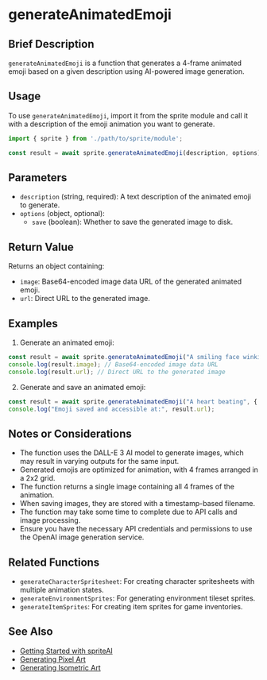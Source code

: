 # generateAnimatedEmoji

## Brief Description
`generateAnimatedEmoji` is a function that generates a 4-frame animated emoji based on a given description using AI-powered image generation.

## Usage
To use `generateAnimatedEmoji`, import it from the sprite module and call it with a description of the emoji animation you want to generate.

```javascript
import { sprite } from './path/to/sprite/module';

const result = await sprite.generateAnimatedEmoji(description, options);
```

## Parameters
- `description` (string, required): A text description of the animated emoji to generate.
- `options` (object, optional):
  - `save` (boolean): Whether to save the generated image to disk.

## Return Value
Returns an object containing:
- `image`: Base64-encoded image data URL of the generated animated emoji.
- `url`: Direct URL to the generated image.

## Examples

1. Generate an animated emoji:
```javascript
const result = await sprite.generateAnimatedEmoji("A smiling face winking");
console.log(result.image); // Base64-encoded image data URL
console.log(result.url); // Direct URL to the generated image
```

2. Generate and save an animated emoji:
```javascript
const result = await sprite.generateAnimatedEmoji("A heart beating", { save: true });
console.log("Emoji saved and accessible at:", result.url);
```

## Notes or Considerations
- The function uses the DALL-E 3 AI model to generate images, which may result in varying outputs for the same input.
- Generated emojis are optimized for animation, with 4 frames arranged in a 2x2 grid.
- The function returns a single image containing all 4 frames of the animation.
- When saving images, they are stored with a timestamp-based filename.
- The function may take some time to complete due to API calls and image processing.
- Ensure you have the necessary API credentials and permissions to use the OpenAI image generation service.

## Related Functions
- `generateCharacterSpritesheet`: For creating character spritesheets with multiple animation states.
- `generateEnvironmentSprites`: For generating environment tileset sprites.
- `generateItemSprites`: For creating item sprites for game inventories.

## See Also
- [Getting Started with spriteAI](./getting-started.md)
- [Generating Pixel Art](./generatePixelArt.md)
- [Generating Isometric Art](./generateIsometric.md)
